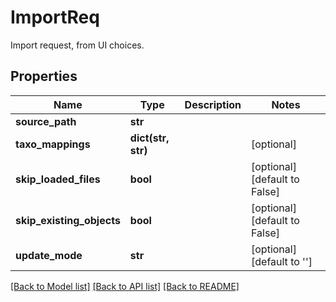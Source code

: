# ImportReq

Import request, from UI choices. 

## Properties
Name | Type | Description | Notes
------------ | ------------- | ------------- | -------------
**source_path** | **str** |  | 
**taxo_mappings** | **dict(str, str)** |  | [optional] 
**skip_loaded_files** | **bool** |  | [optional] [default to False]
**skip_existing_objects** | **bool** |  | [optional] [default to False]
**update_mode** | **str** |  | [optional] [default to '']

[[Back to Model list]](../README.md#documentation-for-models) [[Back to API list]](../README.md#documentation-for-api-endpoints) [[Back to README]](../README.md)



